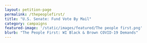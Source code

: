 ```yaml
---
layout: petition-page
permalink: /thepeoplefirst/
title: "U.S. Senate: Fund Vote By Mail"
category: campaigns
featured-image: '/static/images/featured/The people first.png'
blurb: "The People First: WI Black & Brown COVID-19 Demands"
---
```


<link href='https://actionnetwork.org/css/style-embed-whitelabel-v3.css' rel='stylesheet' type='text/css' /><script src='https://actionnetwork.org/widgets/v3/letter/the-people-first-wi-black-poc-demands?format=js&source=widget&style=full'></script><div id='can-letter-area-the-people-first-wi-black-poc-demands' style='width: 100%'><!-- this div is the target for our HTML insertion --></div>
